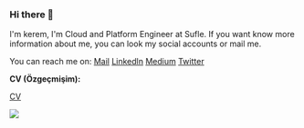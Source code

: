 ### Hi there 👋

I'm kerem, I'm Cloud and Platform Engineer at Sufle. If you want know more information about me, you can look my social accounts or mail me.


You can reach me on:
[Mail](keremdemirtrk@gmail.com)
[Linkedln](https://www.linkedin.com/in/keremdemirtrk)
[Medium](https://keremdemirtrk.medium.com/)
[Twitter](https://twitter.com/keremdemirtrk)

**CV (Özgeçmişim):**

[CV](https://www.linkedin.com/in/keremdemirtrk/detail/treasury/education:382014977/?entityUrn=urn%3Ali%3Afsd_profileTreasuryMedia%3A(ACoAAB_tm14BDjyOY93CtCXmHgGEulyOX_3ZL4M%2C1635476039429)&section=education%3A382014977&treasuryCount=2)


<a href="medium.com/@keremdemirtrk">
  <img align="center" src="https://github-readme-stats.vercel.app/api?username=keremdemirtrk&layout=compact" />
</a>
